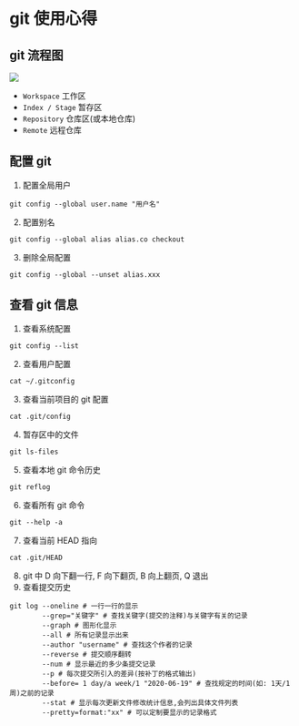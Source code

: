 # git 使用心得

## git 流程图

![](https://user-gold-cdn.xitu.io/2020/6/15/172b390eab77fcbd?imageView2/0/w/1280/h/960/format/webp/ignore-error/1)

- `Workspace` 工作区
- `Index / Stage` 暂存区
- `Repository` 仓库区(或本地仓库)
- `Remote` 远程仓库

## 配置 git

1. 配置全局用户

```shell script
git config --global user.name "用户名"
```

2. 配置别名

```shell script
git config --global alias alias.co checkout
```

3. 删除全局配置

```shell script
git config --global --unset alias.xxx
```

## 查看 git 信息

1. 查看系统配置

```shell script
git config --list
```

2. 查看用户配置

```shell script
cat ~/.gitconfig
```

3. 查看当前项目的 git 配置

```shell script
cat .git/config
```

4. 暂存区中的文件

```shell script
git ls-files
```

5. 查看本地 git 命令历史

```shell script
git reflog
```

6. 查看所有 git 命令

```shell script
git --help -a
```

7. 查看当前 HEAD 指向

```shell script
cat .git/HEAD
```

8. git 中 D 向下翻一行, F 向下翻页, B 向上翻页, Q 退出
9. 查看提交历史

```shell script
git log --oneline # 一行一行的显示
        --grep="关键字" # 查找关键字(提交的注释)与关键字有关的记录
        --graph # 图形化显示
        --all # 所有记录显示出来
        --author "username" # 查找这个作者的记录
        --reverse # 提交顺序翻转
        --num # 显示最近的多少条提交记录
        --p # 每次提交所引入的差异(按补丁的格式输出)
        --before= 1 day/a week/1 "2020-06-19" # 查找规定的时间(如: 1天/1周)之前的记录
        --stat # 显示每次更新文件修改统计信息,会列出具体文件列表
        --pretty=format:"xx" # 可以定制要显示的记录格式
```
